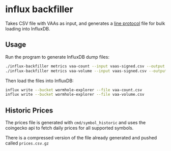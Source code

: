 # influx backfiller

Takes CSV file with VAAs as input, and generates a [line protocol](https://docs.influxdata.com/influxdb/cloud/reference/syntax/line-protocol/) file for bulk loading into InfluxDB.



## Usage

Run the program to generate InfluxDB dump files:

```bash
./influx-backfiller metrics vaa-count --input vaas-signed.csv --output vaa-count.csv
./influx-backfiller metrics vaa-volume --input vaas-signed.csv --output vaa-volume.csv
```

Then load the files into InfluxDB:

```bash
influx write --bucket wormhole-explorer --file vaa-count.csv
influx write --bucket wormhole-explorer --file vaa-volume.csv
```

## Historic Prices

The prices file is generated with `cmd/symbol_historic` and uses the coingecko api to fetch daily prices for
all supported symbols. 

There is a compressed version of the file already generated and pushed called `prices.csv.gz`





